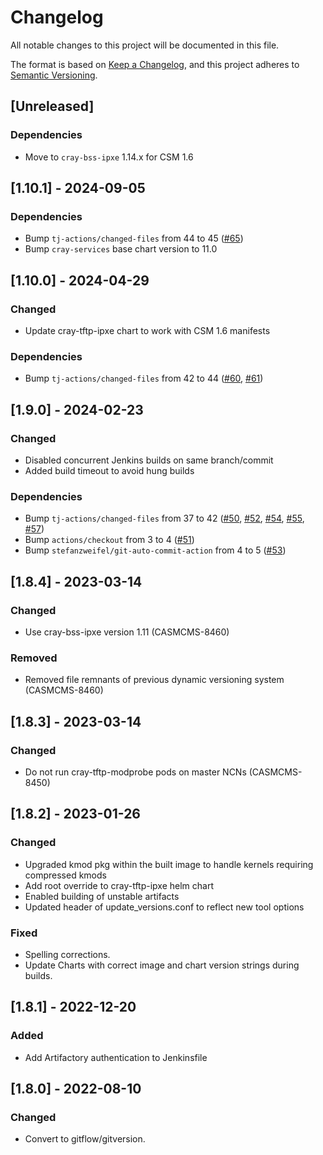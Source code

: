 # Changelog

All notable changes to this project will be documented in this file.

The format is based on [Keep a Changelog](https://keepachangelog.com/en/1.0.0/),
and this project adheres to [Semantic Versioning](https://semver.org/spec/v2.0.0.html).

## [Unreleased]

### Dependencies
- Move to `cray-bss-ipxe` 1.14.x for CSM 1.6

## [1.10.1] - 2024-09-05

### Dependencies
- Bump `tj-actions/changed-files` from 44 to 45 ([#65](https://github.com/Cray-HPE/cms-tftpd/pull/65))
- Bump `cray-services` base chart version to 11.0

## [1.10.0] - 2024-04-29
### Changed
- Update cray-tftp-ipxe chart to work with CSM 1.6 manifests

### Dependencies
- Bump `tj-actions/changed-files` from 42 to 44 ([#60](https://github.com/Cray-HPE/cms-tftpd/pull/60), [#61](https://github.com/Cray-HPE/cms-tftpd/pull/61))

## [1.9.0] - 2024-02-23
### Changed
- Disabled concurrent Jenkins builds on same branch/commit
- Added build timeout to avoid hung builds

### Dependencies
- Bump `tj-actions/changed-files` from 37 to 42 ([#50](https://github.com/Cray-HPE/cms-tftpd/pull/50), [#52](https://github.com/Cray-HPE/cms-tftpd/pull/52), [#54](https://github.com/Cray-HPE/cms-tftpd/pull/54), [#55](https://github.com/Cray-HPE/cms-tftpd/pull/55), [#57](https://github.com/Cray-HPE/cms-tftpd/pull/57))
- Bump `actions/checkout` from 3 to 4 ([#51](https://github.com/Cray-HPE/cms-tftpd/pull/51))
- Bump `stefanzweifel/git-auto-commit-action` from 4 to 5 ([#53](https://github.com/Cray-HPE/cms-tftpd/pull/53))

## [1.8.4] - 2023-03-14
### Changed
- Use cray-bss-ipxe version 1.11 (CASMCMS-8460)

### Removed
- Removed file remnants of previous dynamic versioning system (CASMCMS-8460)

## [1.8.3] - 2023-03-14
### Changed
- Do not run cray-tftp-modprobe pods on master NCNs (CASMCMS-8450)

## [1.8.2] - 2023-01-26
### Changed
- Upgraded kmod pkg within the built image to handle kernels requiring compressed kmods
- Add root override to cray-tftp-ipxe helm chart
- Enabled building of unstable artifacts
- Updated header of update_versions.conf to reflect new tool options

### Fixed
- Spelling corrections.
- Update Charts with correct image and chart version strings during builds.

## [1.8.1] - 2022-12-20
### Added
- Add Artifactory authentication to Jenkinsfile

## [1.8.0] - 2022-08-10
### Changed
- Convert to gitflow/gitversion.
